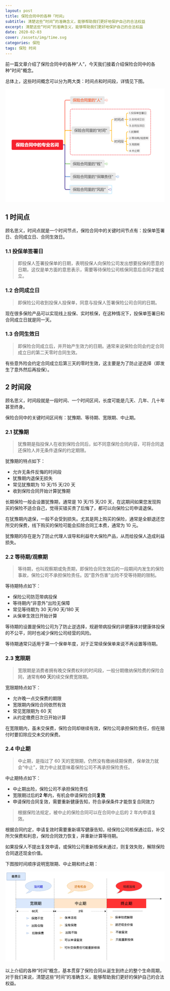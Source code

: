 ```yaml
---
layout: post
title: 保险合同中的各种「时间」
subtitle: 清楚这些“时间”的准确含义，能够帮助我们更好地保护自己的合法权益
excerpt: 清楚这些“时间”的准确含义，能够帮助我们更好地保护自己的合法权益
date: 2020-02-03
cover: /assets/img/time.svg
categories: 保险
tags: 保险 时间
---
```


前一篇文章介绍了保险合同中的各种“人”，今天我们接着介绍保险合同中的各种"时间"概念。

总体上，这些时间概念可以分为两大类：时间点和时间段，详情见下图。

![](/assets/post_img/time.png)

## 1 时间点

顾名思义，时间点就是一个时间节点，保险合同中的关键时间节点有：投保单签署日、合同成立日、合同生效日。

### 1.1 投保单签署日

> 即投保人签署投保单的日期，表明投保人向保险公司发出想要投保的愿意的日期，这仅是单方面的意思表示，需要等待保险公司核保同意后合同才能成立。

### 1.2 合同成立日

> 即保险公司收到投保人投保单，同意与投保人签署保险公司合同的日期。

现在很多保险产品可以实现线上投保、实时核保，在这种情况下，投保单签署日和合同成立日就是同一天。

### 1.3 合同生效日

> 即保险合同成立后，并开始产生效力的日期。通常来说保险合同会约定合同成立日的第二天零时合同生效。

有些意外险会约定合同成立后第三天的零时生效，这主要是为了防止逆选择（即发生了意外然后再投保）。

## 2 时间段

顾名思义，时间段就是一段时间、一个时间区间，长度可能是几天、几年、几十年甚至终身。

保险合同中的关键时间区间有：犹豫期、等待期、宽限期、中止期。

### 2.1 犹豫期

> 犹豫期是指投保人在收到保险合同后，如不同意保险合同内容，可将合同退还保险人并无条件退保的约定期限。

犹豫期的特点如下：

- 允许无条件反悔的时间段
- 犹豫期内退保无损失
- 常见犹豫期为 10 天/15 天/20 天
- 收到保险合同开始计算犹豫期

长期保险一般会设置犹豫期，通常是 10 天/15 天/20 天，在这期间如果您发现购买的保险不适合自己，觉得买错买贵了后悔了，都可以向保险公司申请退保。

在犹豫期内退保，一般不会受到损失。尤其是网上购买的保险，通常是全额退还您所交的保费，线下购买的保险可能会扣除合同工本费，通常为 10 元。

犹豫期的存在是为了防止代理人误导和利益夸大保险产品，从而给投保人造成利益损失。

### 2.2 等待期/观察期

> 等待期，也叫观察期或免责期，即保险合同生效后的一段期间内发生的保险事故，保险公司不承担保险责任。因“意外伤害”出险不受等待期的限制。

等待期特点如下：

- 保险公司防范带病投保
- 等待期内“非意外”出险无保障
- 常见等待期为 30 天/90 天/180 天
- 从保单生效日开始计算

等待期的设置是保险公司为了防止逆选择，规避带病投保的非健康体对健康体投保的不公平，同时也减少保险公司经营的风险。

等待期通常只适用于第一个保单年度，对于正常续保保单来说不再设置等待期。

### 2.3 宽限期

> 宽限期是消费者拥有晚交保费权利的时间段，一般分期缴纳保险费的保险合同，通常有**60 天**的续交保费宽限期。

宽限期特点如下：

- 允许晚一点交保费的期限
- 宽限期内保险合同依然有效
- 常见宽限期为 60 天
- 从约定缴费日次日开始计算

在宽限期内，虽未交保费，保险合同却继续有效，保险公司承担保险责任，但在赔付时要扣除应交未交的保费。

### 2.4 中止期

> 中止期，是指过了 60 天的宽限期，仍然没有缴纳续期保费，保单效力就会“中止”，效力中止就意味着保险公司不再承担保险责任。

中止期特点如下：

- 中止期出险，保险公司不承担保险责任
- 宽限期过后的**2 年**内，有机会申请保险合同**复效**
- 申请保险合同复效，需要重新健康告知，符合承保条件才能恢复合同效力

> 根据保险法规定，被中止的保险合同可以在合同中止后的 2 年内申请复效。

根据合同约定，申请复效时需要重新填写健康告知，经保险公司核保通过后，补交所欠保费和利息，保险合同效力恢复，并重新计算等待期。

如果投保人不提出复效申请，或保险公司重新核保未通过，则复效失败，解除保险合同退还现金价值。

下图按时间顺序说明宽限期、中止期和终止期：

![](/assets/post_img/timetree.png)

以上介绍的各种“时间”概念，基本贯穿了保险合同从诞生到终止的整个生命周期，对于我们来说，清楚这些“时间”的准确含义，能够帮助我们更好的保护自己的合法权益。
